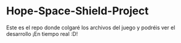 # Hope-Space-Shield-Project
Este es el repo donde colgaré los archivos del juego y podréis ver el desarrollo ¡En tiempo real :D!
